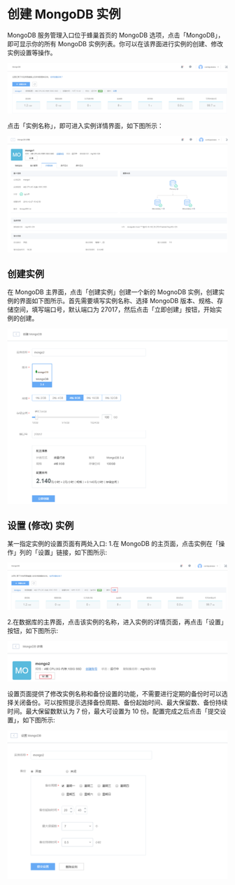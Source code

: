 # 创建 MongoDB 实例
MongoDB 服务管理入口位于蜂巢首页的 MongoDB 选项，点击「MongoDB」，即可显示你的所有 MongoDB 实例列表。你可以在该界面进行实例的创建、修改实例设置等操作。

![](../image/MongoDB-实例列表.png)

点击「实例名称」，即可进入实例详情界面，如下图所示：

![](../image/MongoDB-详情页.png)

## 创建实例
在 MongoDB 主界面，点击「创建实例」创建一个新的 MognoDB 实例，创建实例的界面如下图所示。首先需要填写实例名称、选择 MongoDB 版本、规格、存储空间，填写端口号，默认端口为 27017，然后点击「立即创建」按钮，开始实例的创建。

![](../image/MongoDB-创建实例.png)

## 设置 (修改) 实例
某一指定实例的设置页面有两处入口:
1.在 MongoDB 的主页面，点击实例在「操作」列的「设置」链接，如下图所示:


![](../image/MongoDB-1设置.png)

2.在数据库的主界面，点击该实例的名称，进入实例的详情页面，再点击「设置」按钮，如下图所示:


![](../image/MongoDB-2设置.png)

设置页面提供了修改实例名称和备份设置的功能，不需要进行定期的备份时可以选择关闭备份。可以按照提示选择备份周期、备份起始时间、最大保留数、备份持续时间。最大保留数默认为 7 份，最大可设置为 10 份。配置完成之后点击「提交设置」，如下图所示:


![](../image/MongoDB-3设置.png)


